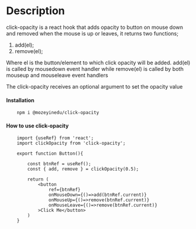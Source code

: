 # Description

click-opacity is a react hook that adds opacity to button on mouse down and removed when the mouse is up or leaves, it returns two functions;

1. add(el);
2. remove(el);

Where el is the button/element to which click opacity will be added.
add(el) is called by mousedown event handler while remove(el) is called by both mouseup and mouseleave event handlers

The click-opacity receives an optional argument to set the opacity value

#### Installation
```
    npm i @mozeyinedu/click-opacity
```

#### How to use click-opacity

```
    import {useRef} from 'react';
    import clickOpacity from 'click-opacity';

    export function Button(){

        const btnRef = useRef();
        const { add, remove } = clickOpacity(0.5);

        return (
            <button
                ref={btnRef}
                onMouseDown={()=>add(btnRef.current)}
                onMouseUp={()=>remove(btnRef.current)}
                onMouseLeave={()=>remove(btnRef.current)}
            >Click Me</button>
        )
    }

```
